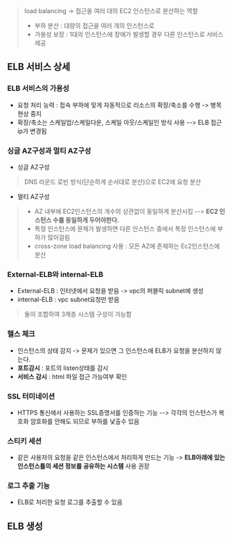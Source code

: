 > load balancing -> 접근을 여러 대의 EC2 인스턴스로 분산하는 역할
> + 부하 분산 : 대량의 접근을 여러 개의 인스턴스로
> + 가용성 보장 : 1대의 인스턴스에 장애가 발생할 경우 다른 인스턴스로 서비스 제공

## ELB 서비스 상세



### ELB 서비스의 가용성
+ 요청 처리 능력 : 접속 부하에 맞게 자동적으로 리소스의 확장/축소를 수행 -> 병목현상 중지
+ 확장/축소는 스케일업/스케일다운, 스케일 아웃/스케일인 방식 사용 --> ELB 접근 ip가 변경됨

### 싱글 AZ구성과 멀티 AZ구성
+ 싱글 AZ구성
> DNS 라운드 로빈 방식(단순하게 순서대로 분산)으로 EC2에 요청 분산

+ 멀티 AZ구성
> + AZ 내부에 EC2인스턴스의 개수의 상관없이 동일하게 분산시킴 --> **EC2 인스턴스 수를 동일하게 두어야한다.**
> + 특정 인스턴스에 문제가 발생하면 다른 인스턴스 중에서 특정 인스턴스에 부하가 많이걸림
> + cross-zone load balancing 사용 : 모든 AZ에 존재하는 Ec2인스턴스에 분산


### External-ELB와 internal-ELB
+ External-ELB : 인터넷에서 요청을 받음 -> vpc의 퍼블릭 subnet에 생성
+ internal-ELB : vpc subnet요청만 받음
> 둘이 조합하여 3계층 시스템 구성이 가능함


### 헬스 체크
+ 인스턴스의 상태 감지 -> 문제가 있으면 그 인스턴스에 ELB가 요청을 분산하지 않는다. 
+ **포트감시** : 포트의 listen상태를 감시
+ **서비스 감시** : html 파일 접근 가능여부 확인

### SSL 터미네이션
+ HTTPS 통신에서 사용하는 SSL증명서를 인증하는 기능 --> 각각의 인스턴스가 복호화 암호화를 안해도 되므로 부하를 낯출수 있음

### 스티키 세션
+ 같은 사용자의 요청을 같은 인스턴스에서 처리하게 만드는 기능 -> **ELB아래에 있는 인스턴스틀의 세션 정보를 공유하는 시스템** 사용 권장

### 로그 추출 기능
+ ELB로 처리한 요청 로그를 추출할 수 있음



## ELB 생성
